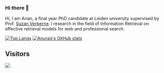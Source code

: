 ### Hi there 👋


Hi, I am Arian, a final year PhD candidate at Leiden university supervised by Prof. [Suzan Verberne](https://scholar.google.com/citations?hl=en&user=-IHDKA0AAAAJ&view_op=list_works&sortby=pubdate). I research in the field of Information Retrieval on effective retrieval models for web and professional search. 

<!-- Currently, I am doing visiting research at the University of Amsterdam, [IRLab](https://irlab.science.uva.nl/), with Prof. [Evangelos Kanoulas](https://scholar.google.com/citations?hl=en&user=0HybxV4AAAAJ&view_op=list_works&sortby=pubdate) and [Mohammad Aliannejadi](https://scholar.google.com/citations?user=yiZk6coAAAAJ&hl=en&oi=ao). --> 


[![Top Langs](https://github-readme-stats.vercel.app/api/top-langs/?username=arian-askari)](https://github.com/anuraghazra/github-readme-stats)
[![Anurag's GitHub stats](https://github-readme-stats.vercel.app/api?username=arian-askari&show_icons=true&line_height=40)](https://github.com/anuraghazra/github-readme-stats)

## Visitors

<img src="https://profile-counter.glitch.me/arian-askari/count.svg" />
